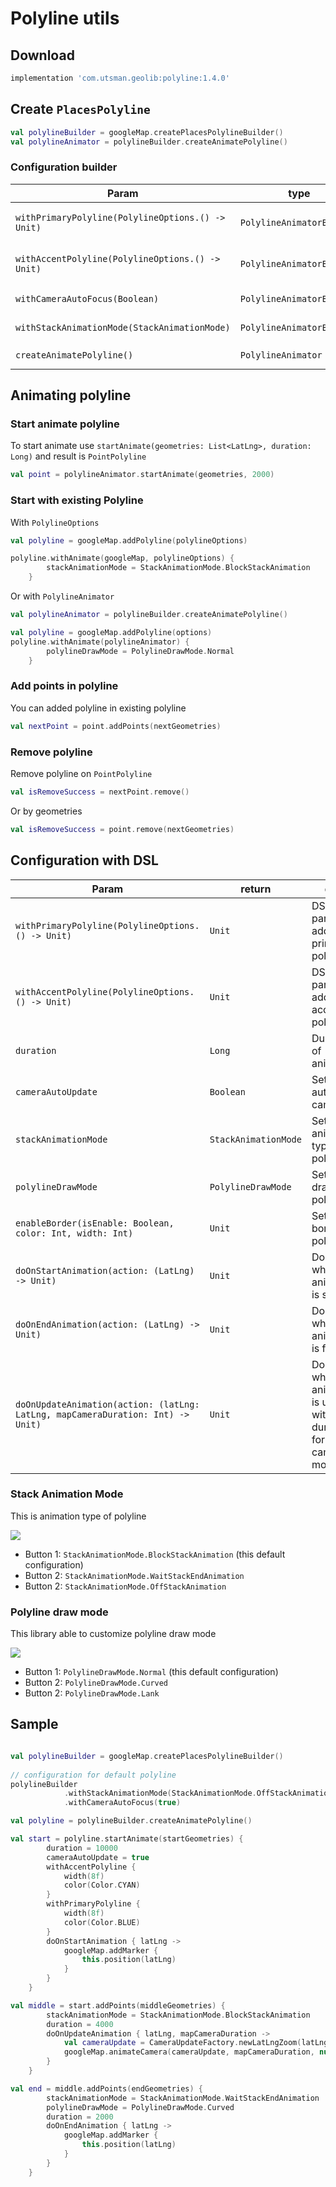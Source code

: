
# Polyline utils

## Download
```groovy
implementation 'com.utsman.geolib:polyline:1.4.0'
```

## Create `PlacesPolyline`
```kotlin
val polylineBuilder = googleMap.createPlacesPolylineBuilder()
val polylineAnimator = polylineBuilder.createAnimatePolyline()
```

### Configuration builder
|Param|type|desc|
|---|---|---|
|`withPrimaryPolyline(PolylineOptions.() -> Unit)`|`PolylineAnimatorBuilder`|DSL param for add primary polyline|
|`withAccentPolyline(PolylineOptions.() -> Unit)`|`PolylineAnimatorBuilder`|DSL param for add accent polyline|
|`withCameraAutoFocus(Boolean)`|`PolylineAnimatorBuilder`|Set for auto zoom camera|
|`withStackAnimationMode(StackAnimationMode)`|`PolylineAnimatorBuilder`|Set for animate type polyline|
|`createAnimatePolyline()`|`PolylineAnimator`|to create `PolylineAnimator`|

## Animating polyline
### Start animate polyline
To start animate use `startAnimate(geometries: List<LatLng>, duration: Long)` and result is `PointPolyline`
```kotlin
val point = polylineAnimator.startAnimate(geometries, 2000)
```

### Start with existing Polyline
With `PolylineOptions`
```kotlin
val polyline = googleMap.addPolyline(polylineOptions)

polyline.withAnimate(googleMap, polylineOptions) {
        stackAnimationMode = StackAnimationMode.BlockStackAnimation
    }
```

Or with `PolylineAnimator`
```kotlin
val polylineAnimator = polylineBuilder.createAnimatePolyline()

val polyline = googleMap.addPolyline(options)
polyline.withAnimate(polylineAnimator) {
        polylineDrawMode = PolylineDrawMode.Normal
    }
```

### Add points in polyline
You can added polyline in existing polyline
```kotlin
val nextPoint = point.addPoints(nextGeometries)
```

### Remove polyline
Remove polyline on `PointPolyline`
```kotlin
val isRemoveSuccess = nextPoint.remove()
```

Or by geometries
```kotlin
val isRemoveSuccess = point.remove(nextGeometries)
```

## Configuration with DSL
|Param|return|desc|
|---|---|---|
|`withPrimaryPolyline(PolylineOptions.() -> Unit)`|`Unit`|DSL param for add primary polyline|
|`withAccentPolyline(PolylineOptions.() -> Unit)`|`Unit`|DSL param for add accent polyline|
|`duration`|`Long`|Duration of animation|
|`cameraAutoUpdate`|`Boolean`|Set for auto zoom camera|
|`stackAnimationMode`|`StackAnimationMode`|Set for animate type polyline|
|`polylineDrawMode`|`PolylineDrawMode`|Set for draw type polyline|
|`enableBorder(isEnable: Boolean, color: Int, width: Int)`|`Unit`|Set for border of polyline|
|`doOnStartAnimation(action: (LatLng) -> Unit)`|`Unit`|Do action when animation is start|
|`doOnEndAnimation(action: (LatLng) -> Unit)`|`Unit`|Do action when animation is finish|
|`doOnUpdateAnimation(action: (latLng: LatLng, mapCameraDuration: Int) -> Unit)`|`Unit`|Do action when animation is update with duration for camera movement|

### Stack Animation Mode
This is animation type of polyline

![](/images/polyline_animate.gif)

- Button 1: `StackAnimationMode.BlockStackAnimation` (this default configuration)
- Button 2: `StackAnimationMode.WaitStackEndAnimation`
- Button 2: `StackAnimationMode.OffStackAnimation`

### Polyline draw mode
This library able to customize polyline draw mode

![](/images/draw_polyline.gif)

- Button 1: `PolylineDrawMode.Normal` (this default configuration)
- Button 2: `PolylineDrawMode.Curved`
- Button 2: `PolylineDrawMode.Lank`

## Sample
```kotlin

val polylineBuilder = googleMap.createPlacesPolylineBuilder()
 
// configuration for default polyline
polylineBuilder
            .withStackAnimationMode(StackAnimationMode.OffStackAnimation)
            .withCameraAutoFocus(true)

val polyline = polylineBuilder.createAnimatePolyline()

val start = polyline.startAnimate(startGeometries) {
        duration = 10000
        cameraAutoUpdate = true
        withAccentPolyline {
            width(8f)
            color(Color.CYAN)
        }
        withPrimaryPolyline {
            width(8f)
            color(Color.BLUE)
        }
        doOnStartAnimation { latLng ->
            googleMap.addMarker {
                this.position(latLng)
            }
        }
    }

val middle = start.addPoints(middleGeometries) {
        stackAnimationMode = StackAnimationMode.BlockStackAnimation
        duration = 4000
        doOnUpdateAnimation { latLng, mapCameraDuration ->
            val cameraUpdate = CameraUpdateFactory.newLatLngZoom(latLng, 17f)
            googleMap.animateCamera(cameraUpdate, mapCameraDuration, null)
        }
    }

val end = middle.addPoints(endGeometries) {
        stackAnimationMode = StackAnimationMode.WaitStackEndAnimation
        polylineDrawMode = PolylineDrawMode.Curved
        duration = 2000
        doOnEndAnimation { latLng ->
            googleMap.addMarker {
                this.position(latLng)
            }
        }
    }
```